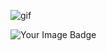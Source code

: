 ![gif](https://i.pinimg.com/originals/6b/13/c5/6b13c5f67c072fd6c531107b51b70359.gif)

<img src="https://tryhackme-badges.s3.amazonaws.com/Cedev001.png" alt="Your Image Badge" />
